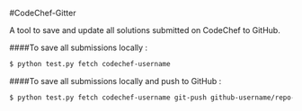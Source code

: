 #CodeChef-Gitter

A tool to save and update all solutions submitted on CodeChef to GitHub.

####To save all submissions locally :
```bash
$ python test.py fetch codechef-username
```
####To save all submissions locally and push to GitHub :
```bash
$ python test.py fetch codechef-username git-push github-username/repo-name
```
